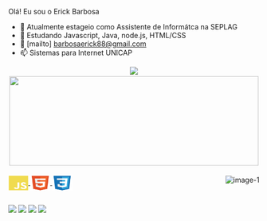 Olá! Eu sou o Erick Barbosa

- 🔭 Atualmente estageio como Assistente de Informátca na SEPLAG
- 🌱 Estudando Javascript, Java, node.js, HTML/CSS
- 💬 [mailto] barbosaerick88@gmail.com
- 📫 Sistemas para Internet UNICAP

<div align="center" style="display: inline_block">
  <a href="https://github.com/ErickBarbosa88">
  <img height="180em" src="https://github-readme-stats.vercel.app/api?username=ErickBarbosa88&show_icons=true&theme=dark&include_all_commits=true&count_private=true"/>
  <img width="500px" height="180em" src="https://github-readme-stats.vercel.app/api/top-langs/?username=ErickBarbosa88&layout=compact&langs_count=7&theme=dark"/>
</div>

  <div style="display: inline_block"><br>
  <img align="center" alt="Rafa-Js" height="30" width="40" src="https://raw.githubusercontent.com/devicons/devicon/master/icons/javascript/javascript-plain.svg">
  <img align="center" alt="Rafa-HTML" height="30" width="40" src="https://raw.githubusercontent.com/devicons/devicon/master/icons/html5/html5-original.svg">
  <img align="center" alt="Rafa-CSS" height="30" width="40" src="https://raw.githubusercontent.com/devicons/devicon/master/icons/css3/css3-original.svg">
  <a href='https://postimages.org/' target='_blank'><img  align="right" src='https://i.postimg.cc/bSbkmzHn/image-1.jpg' border='0' right="50px" alt='image-1'/></a>
</div>
  
  ##
  
<div> 
 <a href="https://discord.gg/YnJ5fsQqCu" target="_blank"><img src="https://img.shields.io/badge/Discord-7289DA?style=for-the-badge&logo=discord&logoColor=white" target="_blank"></a> 
  <a href = "mailto:barbosaerick88@gmail.com"><img src="https://img.shields.io/badge/-Gmail-%23333?style=for-the-badge&logo=gmail&logoColor=white" target="_blank"></a>
  <a href="https://www.linkedin.com/in/erick-barbosa-6a979920b/" target="_blank"><img src="https://img.shields.io/badge/-LinkedIn-%230077B5?style=for-the-badge&logo=linkedin&logoColor=white" target="_blank"></a> 
   <a href="https://wa.me/55081991988963" target="_blank"><img src="https://img.shields.io/badge/WhatsApp-25D366?style=for-the-badge&logo=whatsapp&logoColor=white" target="_blank"></a> 
